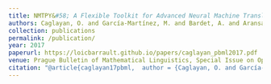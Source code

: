 ```yaml
---
title: NMTPY&#58; A Flexible Toolkit for Advanced Neural Machine Translation Systems
authors: Caglayan, O. and García-Martínez, M. and Bardet, A. and Aransa, W. and Bougares, F. and Barrault, L.
collection: publications
permalink: /publication/
year: 2017
paperurl: https://loicbarrault.github.io/papers/caglayan_pbml2017.pdf
venue: Prague Bulletin of Mathematical Linguistics, Special Issue on Open Source Tools for Machine Translation
citation: "@article{caglayan17pbml,  author = {Caglayan, O. and García-Martínez, M. and Bardet, A. and Aransa, W. and Bougares, F. and Barrault, L.},  category = {ACL},  journal = {Prague Bulletin of Mathematical Linguistics, Special Issue on Open Source Tools for Machine Translation},  number = {109},  project = {M2CR},  title = {NMTPY&#58; A Flexible Toolkit for Advanced Neural Machine Translation Systems},  url = {https://loicbarrault.github.io/papers/caglayan_pbml2017.pdf},  year = {2017} }  "
---
```

